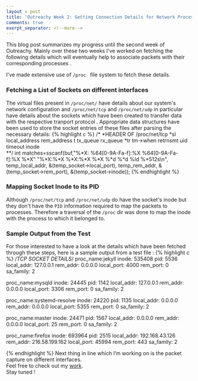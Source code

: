 ```yaml
---
layout : post
title: 'Outreachy Week 2: Getting Connection Details for Network Processes '
comments: true
exerpt_separator: <!--more--> 
---
```


This blog post summarizes my progress until the second week of Outreachy. 
Mainly over these two weeks I've worked on fetching the following details which will eventually help to associate packets with their corresponding processes .   
<!--more-->

I've made extensive use of `/proc ` file system to fetch these details.

### Fetching a List of Sockets on different interfaces

The virtual files present in `/proc/net/` have details about our system's network configuration and `/proc/net/tcp` and `/proc/net/udp` in particular have details about the sockets which have been created to transfer data with the respective tranport protocol .
Appropriate data structures have been used to store the socket entries of these files after parsing the necessary details:
{% highlight c %}
/*
*HEADER OF /proc/net/tcp
*sl local_address rem_address t tx_queue rx_queue
*tr tm->when retrnsmt uid timeout inode    
**/
int matches=sscanf(buf,"%*X: %64[0-9A-Fa-f]:%X %64[0-9A-Fa-f]:%X %*X"
                        "%*X:%*X %*X:%*X %*X %*d %*d %ld %*512s\n",
                        temp_local_addr,
                        &(temp_socket->local_port),
                        temp_rem_addr,
                        &(temp_socket->rem_port),
                        &(temp_socket->inode));
{% endhighlight %} 

### Mapping Socket Inode to its PID 

Although `/proc/net/tcp` and `/proc/net/udp` do have the socket's inode but they don't have the `PID` information required to map the packets to processes. Therefore a traversal of the `/proc` dir was done to map the inode with the process to which it belonged to.  

### Sample Output from the Test 
For those interested to have a look at the details which have been fetched through these steps, here is a sample output from a test file :
{% highlight c %}
/*TCP SOCKET DETAILS*/
proc_name:jekyll inode: 535408 pid: 5536 local_addr: 127.0.0.1 rem_addr: 0.0.0.0 local_port: 4000 rem_port: 0 sa_family: 2 

proc_name:mysqld inode: 24445 pid: 1142 local_addr: 127.0.0.1 rem_addr: 0.0.0.0 local_port: 3306 rem_port: 0 sa_family: 2 

proc_name:systemd-resolve inode: 24220 pid: 1135 local_addr: 0.0.0.0 rem_addr: 0.0.0.0 local_port: 5355 rem_port: 0 sa_family: 2 

proc_name:master inode: 24471 pid: 1567 local_addr: 0.0.0.0 rem_addr: 0.0.0.0 local_port: 25 rem_port: 0 sa_family: 2 

proc_name:firefox inode: 693964 pid: 2515 local_addr: 192.168.43.126 rem_addr: 216.58.199.162 local_port: 45994 rem_port: 443 sa_family: 2 

{% endhighlight %}
Next thing in line which I’m working on is the packet capture on different interfaces.  
Feel free to check out my [work](https://gitlab.gnome.org/antares/libgtop/tree/wip/netsockets).    
Stay tuned !
